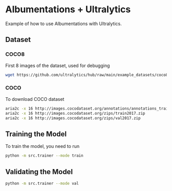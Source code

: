 # Albumentations + Ultralytics

Example of how to use Albumentations with Ultralytics.

## Dataset

### COCO8

First 8 images of the dataset, used for debugging

```bash
wget https://github.com/ultralytics/hub/raw/main/example_datasets/coco8.zip
```

### COCO

To download COCO dataset

```bash
aria2c -x 16 http://images.cocodataset.org/annotations/annotations_trainval2017.zip
aria2c -x 16 http://images.cocodataset.org/zips/train2017.zip
aria2c -x 16 http://images.cocodataset.org/zips/val2017.zip
```

## Training the Model

To train the model, you need to run

```bash
python -m src.trainer --mode train
```

## Validating the Model

```bash
python -m src.trainer --mode val
```
